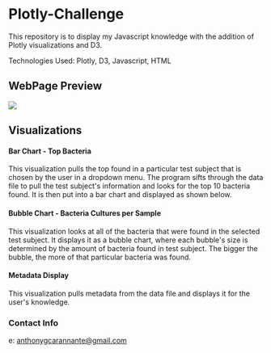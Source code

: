 # Plotly-Challenge

This repository is to display my Javascript knowledge with the addition of Plotly visualizations and D3. 

Technologies Used: Plotly, D3, Javascript, HTML

## WebPage Preview

<img src="Screen Shot 2021-07-12 at 11.29.24 AM" />

## Visualizations

#### Bar Chart - Top Bacteria

This visualization pulls the top found in a particular test subject that is chosen by the user in a dropdown menu. The program sifts through the data file to pull the test subject's information and looks for the top 10 bacteria found. It is then put into a bar chart and displayed as shown below.

#### Bubble Chart - Bacteria Cultures per Sample

This visualization looks at all of the bacteria that were found in the selected test subject. It displays it as a bubble chart, where each bubble's size is determined by the amount of bacteria found in test subject. The bigger the bubble, the more of that particular bacteria was found.

#### Metadata Display

This visualization pulls metadata from the data file and displays it for the user's knowledge.


### Contact Info
e: anthonygcarannante@gmail.com
